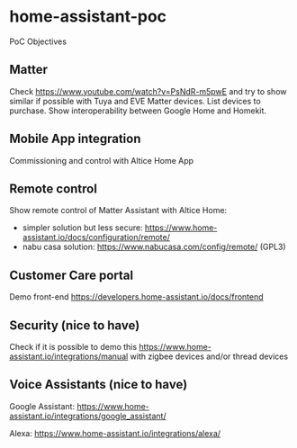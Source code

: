 # home-assistant-poc

PoC Objectives

## Matter

Check https://www.youtube.com/watch?v=PsNdR-m5pwE and try to show similar if possible with Tuya and EVE Matter devices. List devices to purchase. Show interoperability between Google Home and Homekit.

## Mobile App integration

Commissioning and control with Altice Home App

## Remote control

Show remote control of Matter Assistant with Altice Home:

- simpler solution but less secure: https://www.home-assistant.io/docs/configuration/remote/
- nabu casa solution: https://www.nabucasa.com/config/remote/ (GPL3)

## Customer Care portal

Demo front-end https://developers.home-assistant.io/docs/frontend

## Security (nice to have)

Check if it is possible to demo this https://www.home-assistant.io/integrations/manual with zigbee devices and/or thread devices

## Voice Assistants (nice to have)

Google Assistant: https://www.home-assistant.io/integrations/google_assistant/

Alexa: https://www.home-assistant.io/integrations/alexa/

